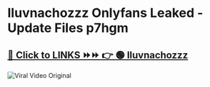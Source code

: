 
 # Iluvnachozzz Onlyfans Leaked - Update Files p7hgm

## <h2><a href="https://clipsfans.com/Iluvnachozzz&ref=git">🔗 Click to LINKS ⏩⏩ 👉 🟢 Iluvnachozzz </a></h2>

<a href="https://clipsfans.com/Iluvnachozzz&ref=git" rel="nofollow" data-target="animated-image.originalLink"><img src="https://i.ibb.co.com/xMMVF88/686577567.gif" alt="Viral Video Original" style="max-width: 100%; display: inline-block;" data-target="animated-image.originalImage"></a>

